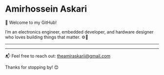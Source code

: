 # Amirhossein Askari

👋 Welcome to my GitHub!

I’m an electronics engineer, embedded developer, and hardware designer who loves building things that matter. ⚙️🔧

---

---

📬 Feel free to reach out: [theamiraskarii@gmail.com](mailto:theamiraskarii@gmail.com)

Thanks for stopping by! 😊
